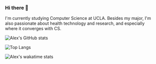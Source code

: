 ### Hi there 👋

I'm currently studying Computer Science at UCLA. Besides my major, I'm also passionate about health technology and research, and especially where it converges with CS.

![Alex's GitHub stats](https://github-readme-stats.vercel.app/api?username=alexthegreat1&count_private=true&show_icons=true&bg_color=15,3b63ff,3bc5ff&title_color=fff&text_color=fff)



![Top Langs](https://github-readme-stats.vercel.app/api/top-langs/?username=alexthegreat1&layout=compact&langs_count=10)

![Alex's wakatime stats](https://github-readme-stats.vercel.app/api/wakatime?username=alexthegreat1&layout=compact&v=1)

<!--
<img align="left" src="https://github-readme-stats.vercel.app/api?username=alexthegreat1&count_private=true&show_icons=true&bg_color=15,3b63ff,3bc5ff&title_color=fff&text_color=fff" height=170/>


<img align="left" src="https://github-readme-stats.vercel.app/api/top-langs/?username=alexthegreat1&layout=compact&langs_count=10" height=150/>


<img align="left" src="https://github-readme-stats.vercel.app/api/wakatime?username=alexthegreat1&layout=compact&v=6" height=180/>

-->

<!--
**alexthegreat1/alexthegreat1** is a ✨ _special_ ✨ repository because its `README.md` (this file) appears on your GitHub profile.

Here are some ideas to get you started:

- 🔭 I’m currently working on ...
- 🌱 I’m currently learning ...
- 👯 I’m looking to collaborate on ...
- 🤔 I’m looking for help with ...
- 💬 Ask me about ...
- 📫 How to reach me: ...
- 😄 Pronouns: ...
- ⚡ Fun fact: ...
-->
